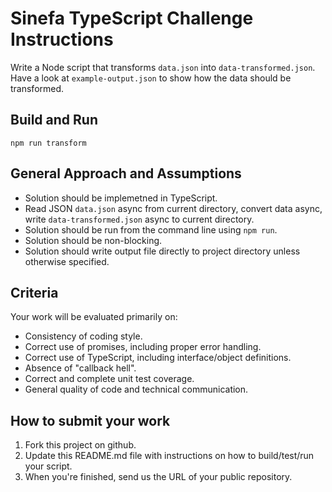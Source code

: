 # Sinefa TypeScript Challenge Instructions

Write a Node script that transforms `data.json` into `data-transformed.json`. Have a look at `example-output.json` to show how the data should be transformed.

## Build and Run

```
npm run transform
```

## General Approach and Assumptions

- Solution should be implemetned in TypeScript.
- Read JSON `data.json` async from current directory, convert data async, write `data-transformed.json` async to current directory.
- Solution should be run from the command line using `npm run`.
- Solution should be non-blocking.
- Solution should  write output file directly to project directory unless otherwise specified.

## Criteria

Your work will be evaluated primarily on:

- Consistency of coding style.
- Correct use of promises, including proper error handling.
- Correct use of TypeScript, including interface/object definitions.
- Absence of "callback hell".
- Correct and complete unit test coverage.
- General quality of code and technical communication.

## How to submit your work

 1. Fork this project on github.
 2. Update this README.md file with instructions on how to build/test/run your script.
 3. When you're finished, send us the URL of your public repository.

